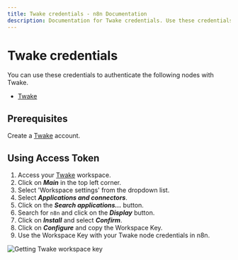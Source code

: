 ```yaml
---
title: Twake credentials - n8n Documentation
description: Documentation for Twake credentials. Use these credentials to authenticate Twake in n8n, a workflow automation platform.
---
```


# Twake credentials

You can use these credentials to authenticate the following nodes with Twake.

- [Twake](/integrations/builtin/app-nodes/n8n-nodes-base.twake/)

## Prerequisites

Create a [Twake](https://twake.app/) account.

## Using Access Token

1. Access your [Twake](https://web.twake.app) workspace.
2. Click on ***Main*** in the top left corner.
3. Select 'Workspace settings' from the dropdown list.
4. Select ***Applications and connectors***.
5. Click on the ***Search applications...*** button.
6. Search for `n8n` and click on the ***Display*** button.
7. Click on ***Install*** and select ***Confirm***.
8. Click on ***Configure*** and copy the Workspace Key.
9. Use the Workspace Key with your Twake node credentials in n8n.

![Getting Twake workspace key](/_images/integrations/builtin/credentials/twake/using-workspace-key.gif)

